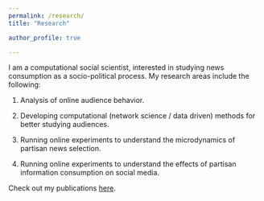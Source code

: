 ```yaml
---
permalink: /research/
title: "Research"

author_profile: true

---
```


I am a computational social scientist, interested in studying news consumption as a socio-political process. My research areas include the following:

1. Analysis of online audience behavior.

2. Developing computational (network science / data driven) methods for better studying audiences.

3. Running online experiments to understand the microdynamics of partisan news selection.

4. Running online experiments to understand the effects of partisan information consumption on social media.

Check out my publications [here](./../publications).

<br/><br/><br/><br/>
<!--stackedit_data:
eyJoaXN0b3J5IjpbLTE3ODUyODQ5MTUsLTE0ODUzMjE4ODgsND
M0Nzc1OTE3LDg3MTE3Nzk0NCwtMjAyOTg3OTYzOSwtNzIyNTc4
Nzc5LC0yMDI5ODc5NjM5XX0=
-->
